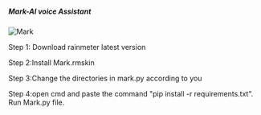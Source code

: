 ##### Mark-AI voice Assistant
![Mark](https://user-images.githubusercontent.com/71940535/113481097-486c9880-94b5-11eb-8994-60ef89f49dc6.jpg)


Step 1: Download rainmeter latest version 

Step 2:Install Mark.rmskin

Step 3:Change the directories in mark.py according to you

Step 4:open cmd and paste the command "pip install -r requirements.txt".     
Run Mark.py file.
